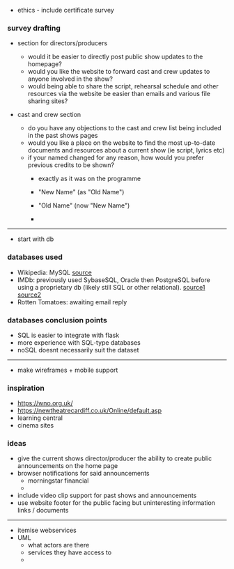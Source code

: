 - ethics - include certificate survey

### survey drafting
- section for directors/producers 
  - would it be easier to directly post public show updates to the homepage?
  - would you like the website to forward cast and crew updates to anyone 
    involved in the show?
  - would being able to share the script, rehearsal schedule and other 
    resources via the website be easier than emails and various file sharing 
    sites?

- cast and crew section
  - do you have any objections to the cast and crew list being included in 
    the past shows pages
  - would you like a place on the website to find the most up-to-date 
    documents and resources about a current show (ie script, lyrics etc)
  - if your named changed for any reason, how would you prefer previous 
    credits to be shown?
    - exactly as it was on the programme
    - "New Name" (as "Old Name")
    - "Old Name" (now "New Name")

    - 
---
- start with db

### databases used
- Wikipedia: MySQL 
[source](https://en.wikipedia.org/wiki/Wikipedia:FAQ/Technical#What_software_is_used_to_run_Wikipedia?)
- IMDb: previously used SybaseSQL, Oracle then PostgreSQL before using a 
  proprietary db (likely still SQL or other relational). 
[source1](https://www.quora.com/What-does-the-IMDbs-database-schema-look-like)
[source2](https://www.uio.no/studier/emner/matnat/ifi/INF3100/v08/undervisningsmateriale/Filmdatabase-ORM-UML_eng.pdf)
- Rotten Tomatoes: awaiting email reply


### databases conclusion points
- SQL is easier to integrate with flask
- more experience with SQL-type databases
- noSQL doesnt necessarily suit the dataset

---

- make wireframes + mobile support


### inspiration
- https://wno.org.uk/
- https://newtheatrecardiff.co.uk/Online/default.asp
- learning central
- cinema sites

### ideas
- give the current shows director/producer the ability to create public 
  announcements on the home page
- browser notifications for said announcements
  - morningstar financial
  - 
- include video clip support for past shows and announcements
- use website footer for the public facing but uninteresting information 
  links / documents


--- 
- itemise webservices 
- UML 
  - what actors are there
  - services they have access to
  - 